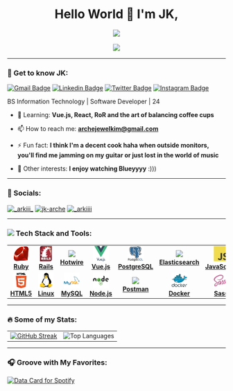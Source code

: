 <h1 align="center">Hello World 🚀 I'm JK,</h1>

<p align="center"> <img src="https://komarev.com/ghpvc/?username=your-github-archejk&style=plastic"/> </p>

<p align="center"> <img src="https://github.com/archejk/archejk/assets/112525566/18e36981-2009-4992-8b50-bc31c652f6c3"/> </p>

---

<h3 align="left">👋 Get to know JK:</h3>

[![Gmail Badge](https://img.shields.io/badge/-archejewelkim@gmail.com-c14438?style=plastic&logo=Gmail&logoColor=white&link=mailto:archejewelkim@gmail.com)](mailto:archejewelkim@gmail.com) 
[![Linkedin Badge](https://img.shields.io/badge/-jkarche-0072b1?style=plastic&logo=Linkedin&logoColor=white&link=https://www.linkedin.com/in/jk-arche/)](https://www.linkedin.com/in/jk-arche/) [![Twitter Badge](https://img.shields.io/badge/-_arkiii_-00acee?style=plastic&logo=twitter&logoColor=white&link=https://twitter.com/_arkiii_/)](https://www.twitter.com/_arkiii_/) [![Instagram Badge](https://img.shields.io/badge/-_arkiiii-C13584?style=plastic&logo=instagram&logoColor=white&link=https://instagram.com/_arkiiii/)](https://www.instagram.com/_arkiiii/)

BS Information Technology | Software Developer | 24

- 🌱 Learning: **Vue.js, React, RoR and the art of balancing coffee cups**

- 📫 How to reach me: **archejewelkim@gmail.com**

- ⚡ Fun fact: **I think I'm a decent cook haha when outside monitors, you'll find me jamming on my guitar or just lost in the world of music**

- 🖤 Other interests: **I enjoy watching Blueyyyy** :)))

---

<h3 align="left">🤝 Socials:</h3>

<p align="left">
<a href="https://twitter.com/_arkiii_" target="blank"><img align="center" src="https://raw.githubusercontent.com/rahuldkjain/github-profile-readme-generator/master/src/images/icons/Social/twitter.svg" alt="_arkiii_" height="30" width="40" /></a>
<a href="https://linkedin.com/in/jk-arche" target="blank"><img align="center" src="https://raw.githubusercontent.com/rahuldkjain/github-profile-readme-generator/master/src/images/icons/Social/linked-in-alt.svg" alt="jk-arche" height="30" width="40" /></a>
<a href="https://instagram.com/_arkiiii" target="blank"><img align="center" src="https://raw.githubusercontent.com/rahuldkjain/github-profile-readme-generator/master/src/images/icons/Social/instagram.svg" alt="_arkiiii" height="30" width="40" /></a>
</p>

---

<h3 align="left"><img src="https://media.giphy.com/media/DVzgDqMj7B6KxFWTlL/giphy.gif" width="36" /> Tech Stack and Tools: </h3>
<table align="center">
  <tr>
    <td align="center">
      <a href="https://www.ruby-lang.org/en/" target="_blank" rel="noreferrer">
        <img src="https://raw.githubusercontent.com/devicons/devicon/master/icons/ruby/ruby-original.svg" width="36" /><br>
        <strong>Ruby</strong>
      </a>
    </td>
    <td align="center">
      <a href="https://rubyonrails.org" target="_blank" rel="noreferrer">
        <img src="https://raw.githubusercontent.com/devicons/devicon/master/icons/rails/rails-original-wordmark.svg" width="36" /><br>
        <strong>Rails</strong>
      </a>
    </td>
    <td align="center">
      <a href="https://hotwired.dev/" target="_blank" rel="noreferrer">
        <img src="https://avatars.githubusercontent.com/u/57078419?s=200&v=4" width="36" /><br>
        <strong>Hotwire</strong>
      </a>
    </td>
    <td align="center">
      <a href="https://vuejs.org/" target="_blank" rel="noreferrer">
        <img src="https://raw.githubusercontent.com/devicons/devicon/master/icons/vuejs/vuejs-original-wordmark.svg" width="36" /><br>
        <strong>Vue.js</strong>
      </a>
    </td>
    <td align="center">
      <a href="https://www.postgresql.org" target="_blank" rel="noreferrer">
        <img src="https://raw.githubusercontent.com/devicons/devicon/master/icons/postgresql/postgresql-original-wordmark.svg" width="36" /><br>
        <strong>PostgreSQL</strong>
      </a>
    </td>
    <td align="center">
      <a href="https://www.elastic.co" target="_blank" rel="noreferrer">
        <img src="https://www.vectorlogo.zone/logos/elastic/elastic-icon.svg" width="36" /><br>
        <strong>Elasticsearch</strong>
      </a>
    </td>
    <td align="center">
      <a href="https://developer.mozilla.org/en-US/docs/Web/JavaScript" target="_blank" rel="noreferrer">
        <img src="https://raw.githubusercontent.com/devicons/devicon/master/icons/javascript/javascript-original.svg" width="36" /><br>
        <strong>JavaScript</strong>
      </a>
    </td>
    <td align="center">
      <a href="https://getbootstrap.com" target="_blank" rel="noreferrer">
        <img src="https://raw.githubusercontent.com/devicons/devicon/master/icons/bootstrap/bootstrap-plain-wordmark.svg" width="36" /><br>
        <strong>Bootstrap</strong>
      </a>
    </td>
    <td align="center">
      <a href="https://www.w3schools.com/css/" target="_blank" rel="noreferrer">
        <img src="https://raw.githubusercontent.com/devicons/devicon/master/icons/css3/css3-original-wordmark.svg" width="36" /><br>
        <strong>CSS3</strong>
      </a>
    </td>
  </tr>
  <tr>
    <td align="center">
      <a href="https://www.w3.org/html/" target="_blank" rel="noreferrer">
        <img src="https://raw.githubusercontent.com/devicons/devicon/master/icons/html5/html5-original-wordmark.svg" width="36" /><br>
        <strong>HTML5</strong>
      </a>
    </td>
    <td align="center">
      <a href="https://www.linux.org/" target="_blank" rel="noreferrer">
        <img src="https://raw.githubusercontent.com/devicons/devicon/master/icons/linux/linux-original.svg" width="36" /><br>
        <strong>Linux</strong>
      </a>
    </td>
    <td align="center">
      <a href="https://www.mysql.com/" target="_blank" rel="noreferrer">
        <img src="https://raw.githubusercontent.com/devicons/devicon/master/icons/mysql/mysql-original-wordmark.svg" width="36" /><br>
        <strong>MySQL</strong>
      </a>
    </td>
    <td align="center">
      <a href="https://nodejs.org" target="_blank" rel="noreferrer">
        <img src="https://raw.githubusercontent.com/devicons/devicon/master/icons/nodejs/nodejs-original-wordmark.svg" width="36" /><br>
        <strong>Node.js</strong>
      </a>
    </td>
    <td align="center">
      <a href="https://postman.com" target="_blank" rel="noreferrer">
        <img src="https://www.vectorlogo.zone/logos/getpostman/getpostman-icon.svg" width="36" /><br>
        <strong>Postman</strong>
      </a>
    </td>
    <td align="center">
      <a href="https://www.docker.com/" target="_blank" rel="noreferrer">
        <img src="https://raw.githubusercontent.com/devicons/devicon/master/icons/docker/docker-original-wordmark.svg" width="36" /><br>
        <strong>Docker</strong>
      </a>
    </td>
    <td align="center">
      <a href="https://sass-lang.com" target="_blank" rel="noreferrer">
        <img src="https://raw.githubusercontent.com/devicons/devicon/master/icons/sass/sass-original.svg" width="36" /><br>
        <strong>Sass</strong>
      </a>
    </td>
    <td align="center">
      <a href="https://www.sqlite.org/" target="_blank" rel="noreferrer">
        <img src="https://www.vectorlogo.zone/logos/sqlite/sqlite-icon.svg" width="36" /><br>
        <strong>SQLite</strong>
      </a>
    </td>
    <td align="center">
      <a href="https://tailwindcss.com/" target="_blank" rel="noreferrer">
        <img src="https://www.vectorlogo.zone/logos/tailwindcss/tailwindcss-icon.svg" width="36" /><br>
        <strong>Tailwind</strong>
      </a>
    </td>
  </tr>
</table>

---

<h3 align="left">🔥 Some of my Stats:</h3>

<table align="center">
  <tr>
    <td>
      <a href="https://git.io/streak-stats">
        <img src="https://streak-stats.demolab.com?user=archejk&theme=github-dark-dimmed&date_format=M%20j%5B%2C%20Y%5D&mode=weekly" alt="GitHub Streak">
      </a>
    </td>
    <td>
      <img src="https://github-readme-stats.vercel.app/api/top-langs/?username=archejk&hide_progress=true&theme=tokyonight" alt="Top Languages">
    </td>
  </tr>
</table>

---

<h3 align="left">🎧 Groove with My Favorites:</h3>

<a href="https://data-card-for-spotify.herokuapp.com/card?user_id=21dxub5xfc6w5aouqjt5gprby">
  <img src="https://data-card-for-spotify.herokuapp.com/api/card?user_id=21dxub5xfc6w5aouqjt5gprby" alt="Data Card for Spotify">
</a>

